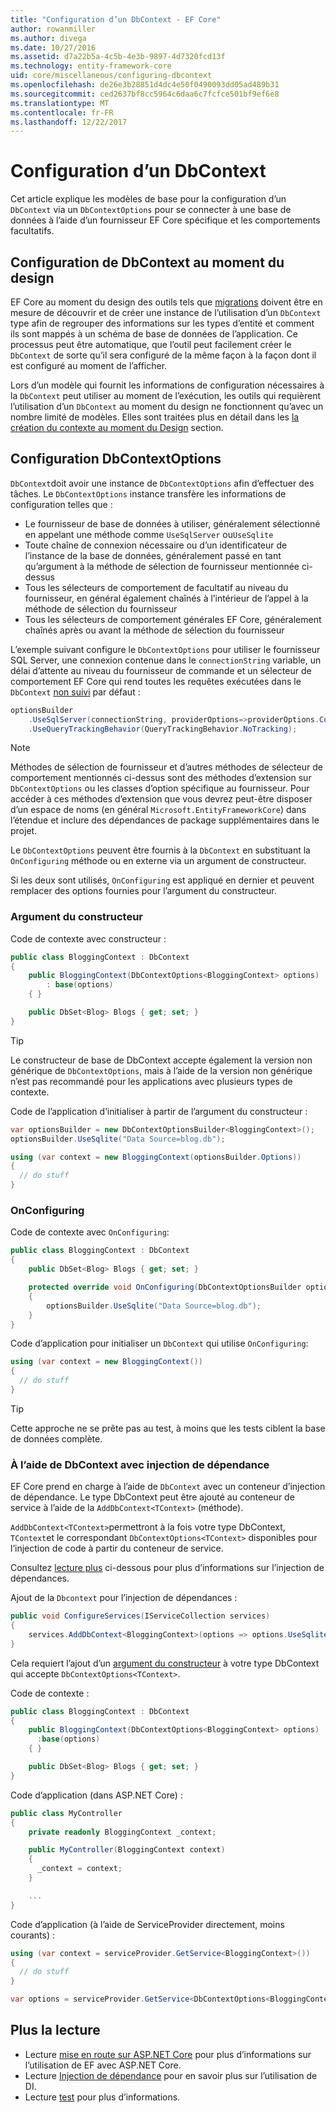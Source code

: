 ```yaml
---
title: "Configuration d’un DbContext - EF Core"
author: rowanmiller
ms.author: divega
ms.date: 10/27/2016
ms.assetid: d7a22b5a-4c5b-4e3b-9897-4d7320fcd13f
ms.technology: entity-framework-core
uid: core/miscellaneous/configuring-dbcontext
ms.openlocfilehash: de26e3b28851d4dc4e50f0490093dd05ad489b31
ms.sourcegitcommit: ced2637bf8cc5964c6daa6c7fcfce501bf9ef6e8
ms.translationtype: MT
ms.contentlocale: fr-FR
ms.lasthandoff: 12/22/2017
---
```

# <a name="configuring-a-dbcontext"></a>Configuration d’un DbContext

Cet article explique les modèles de base pour la configuration d’un `DbContext` via un `DbContextOptions` pour se connecter à une base de données à l’aide d’un fournisseur EF Core spécifique et les comportements facultatifs.

## <a name="design-time-dbcontext-configuration"></a>Configuration de DbContext au moment du design

EF Core au moment du design des outils tels que [migrations](xref:core/managing-schemas/migrations/index) doivent être en mesure de découvrir et de créer une instance de l’utilisation d’un `DbContext` type afin de regrouper des informations sur les types d’entité et comment ils sont mappés à un schéma de base de données de l’application. Ce processus peut être automatique, que l’outil peut facilement créer le `DbContext` de sorte qu’il sera configuré de la même façon à la façon dont il est configuré au moment de l’afficher.

Lors d’un modèle qui fournit les informations de configuration nécessaires à la `DbContext` peut utiliser au moment de l’exécution, les outils qui requièrent l’utilisation d’un `DbContext` au moment du design ne fonctionnent qu’avec un nombre limité de modèles. Elles sont traitées plus en détail dans les [la création du contexte au moment du Design](xref:core/miscellaneous/cli/dbcontext-creation) section.

## <a name="configuring-dbcontextoptions"></a>Configuration DbContextOptions

`DbContext`doit avoir une instance de `DbContextOptions` afin d’effectuer des tâches. Le `DbContextOptions` instance transfère les informations de configuration telles que :

- Le fournisseur de base de données à utiliser, généralement sélectionné en appelant une méthode comme `UseSqlServer` ou`UseSqlite`
- Toute chaîne de connexion nécessaire ou d’un identificateur de l’instance de la base de données, généralement passé en tant qu’argument à la méthode de sélection de fournisseur mentionnée ci-dessus
- Tous les sélecteurs de comportement de facultatif au niveau du fournisseur, en général également chaînés à l’intérieur de l’appel à la méthode de sélection du fournisseur
- Tous les sélecteurs de comportement générales EF Core, généralement chaînés après ou avant la méthode de sélection du fournisseur

L’exemple suivant configure le `DbContextOptions` pour utiliser le fournisseur SQL Server, une connexion contenue dans le `connectionString` variable, un délai d’attente au niveau du fournisseur de commande et un sélecteur de comportement EF Core qui rend toutes les requêtes exécutées dans le `DbContext` [non suivi](xref:core/querying/tracking#no-tracking-queries) par défaut :

``` csharp
optionsBuilder
    .UseSqlServer(connectionString, providerOptions=>providerOptions.CommandTimeout(60))
    .UseQueryTrackingBehavior(QueryTrackingBehavior.NoTracking);
```

> [!NOTE]  
> Méthodes de sélection de fournisseur et d’autres méthodes de sélecteur de comportement mentionnés ci-dessus sont des méthodes d’extension sur `DbContextOptions` ou les classes d’option spécifique au fournisseur. Pour accéder à ces méthodes d’extension que vous devrez peut-être disposer d’un espace de noms (en général `Microsoft.EntityFrameworkCore`) dans l’étendue et inclure des dépendances de package supplémentaires dans le projet.

Le `DbContextOptions` peuvent être fournis à la `DbContext` en substituant la `OnConfiguring` méthode ou en externe via un argument de constructeur.

Si les deux sont utilisés, `OnConfiguring` est appliqué en dernier et peuvent remplacer des options fournies pour l’argument du constructeur.

### <a name="constructor-argument"></a>Argument du constructeur

Code de contexte avec constructeur :

``` csharp
public class BloggingContext : DbContext
{
    public BloggingContext(DbContextOptions<BloggingContext> options)
        : base(options)
    { }

    public DbSet<Blog> Blogs { get; set; }
}
```

> [!TIP]  
> Le constructeur de base de DbContext accepte également la version non générique de `DbContextOptions`, mais à l’aide de la version non générique n’est pas recommandé pour les applications avec plusieurs types de contexte.

Code de l’application d’initialiser à partir de l’argument du constructeur :

``` csharp
var optionsBuilder = new DbContextOptionsBuilder<BloggingContext>();
optionsBuilder.UseSqlite("Data Source=blog.db");

using (var context = new BloggingContext(optionsBuilder.Options))
{
  // do stuff
}
```

### <a name="onconfiguring"></a>OnConfiguring

Code de contexte avec `OnConfiguring`:

``` csharp
public class BloggingContext : DbContext
{
    public DbSet<Blog> Blogs { get; set; }

    protected override void OnConfiguring(DbContextOptionsBuilder optionsBuilder)
    {
        optionsBuilder.UseSqlite("Data Source=blog.db");
    }
}
```

Code d’application pour initialiser un `DbContext` qui utilise `OnConfiguring`:

``` csharp
using (var context = new BloggingContext())
{
  // do stuff
}
```

> [!TIP]
> Cette approche ne se prête pas au test, à moins que les tests ciblent la base de données complète.

### <a name="using-dbcontext-with-dependency-injection"></a>À l’aide de DbContext avec injection de dépendance

EF Core prend en charge à l’aide de `DbContext` avec un conteneur d’injection de dépendance. Le type DbContext peut être ajouté au conteneur de service à l’aide de la `AddDbContext<TContext>` (méthode).

`AddDbContext<TContext>`permettront à la fois votre type DbContext, `TContext`et le correspondant `DbContextOptions<TContext>` disponibles pour l’injection de code à partir du conteneur de service.

Consultez [lecture plus](#more-reading) ci-dessous pour plus d’informations sur l’injection de dépendances.

Ajout de la `Dbcontext` pour l’injection de dépendances :

``` csharp
public void ConfigureServices(IServiceCollection services)
{
    services.AddDbContext<BloggingContext>(options => options.UseSqlite("Data Source=blog.db"));
}
```

Cela requiert l’ajout d’un [argument du constructeur](#constructor-argument) à votre type DbContext qui accepte `DbContextOptions<TContext>`.

Code de contexte :

``` csharp
public class BloggingContext : DbContext
{
    public BloggingContext(DbContextOptions<BloggingContext> options)
      :base(options)
    { }

    public DbSet<Blog> Blogs { get; set; }
}
```

Code d’application (dans ASP.NET Core) :

``` csharp
public class MyController
{
    private readonly BloggingContext _context;

    public MyController(BloggingContext context)
    {
      _context = context;
    }

    ...
}
```

Code d’application (à l’aide de ServiceProvider directement, moins courants) :

``` csharp
using (var context = serviceProvider.GetService<BloggingContext>())
{
  // do stuff
}

var options = serviceProvider.GetService<DbContextOptions<BloggingContext>>();
```

## <a name="more-reading"></a>Plus la lecture

* Lecture [mise en route sur ASP.NET Core](../get-started/aspnetcore/index.md) pour plus d’informations sur l’utilisation de EF avec ASP.NET Core.
* Lecture [Injection de dépendance](https://docs.microsoft.com/aspnet/core/fundamentals/dependency-injection) pour en savoir plus sur l’utilisation de DI.
* Lecture [test](testing/index.md) pour plus d’informations.

